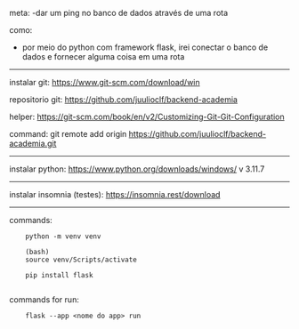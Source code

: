 meta: 
-dar um ping no banco de dados através de uma rota

como:
- por meio do python com framework flask, irei conectar o banco de dados e fornecer alguma coisa em uma rota

______________________________________________

instalar git:
https://www.git-scm.com/download/win

repositorio git:
https://github.com/juulioclf/backend-academia

helper:
https://git-scm.com/book/en/v2/Customizing-Git-Git-Configuration


command:
git remote add origin https://github.com/juulioclf/backend-academia.git

______________________________________________
instalar python:
https://www.python.org/downloads/windows/
v 3.11.7


_____________________________________________
instalar insomnia (testes):
https://insomnia.rest/download

____________________________________________


commands:

```
    python -m venv venv

    (bash)
    source venv/Scripts/activate

    pip install flask


```

commands for run:

```
    flask --app <nome do app> run
```